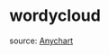 # wordycloud

source: [Anychart](https://www.anychart.com/blog/2019/04/30/create-javascript-word-cloud-chart-tutorial/)
